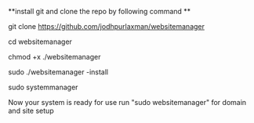 **install git and clone the repo by following command **

git clone https://github.com/jodhpurlaxman/websitemanager

cd websitemanager

chmod +x ./websitemanager

sudo ./websitemanager -install

sudo systemmanager

Now your system is ready for use
run "sudo websitemanager" for domain and site setup




